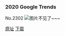 ### 2020 Google Trends
No.2302
![图片不见了~~~](https://imgs.xkcd.com/comics/2020_google_trends.png)

[原址](https://xkcd.com//2302) [下载](https://imgs.xkcd.com/comics/2020_google_trends.png)

